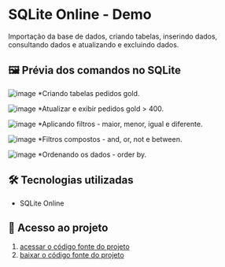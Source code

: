 # SQLite Online - Demo 

Importação da base de dados, criando tabelas, inserindo dados, consultando dados e atualizando e excluindo dados. 

## 🖼 Prévia dos comandos no SQLite

![image](https://github.com/user-attachments/assets/48b318c4-a28d-48af-af36-c0260fd3fca1)
*Criando tabelas pedidos gold.

![image](https://github.com/user-attachments/assets/1ff0da2d-a0cb-446a-9a0b-5fa5232cba31)
*Atualizar e exibir pedidos gold > 400.

![image](https://github.com/user-attachments/assets/88d91a83-42ae-428f-9a4d-1c93b80e69ec)
*Aplicando filtros - maior, menor, igual e diferente.

![image](https://github.com/user-attachments/assets/b9870490-b5be-41b7-81da-70dc3a60545a)
*Filtros compostos - and, or, not e between.

![image](https://github.com/user-attachments/assets/bfadafd0-464f-4f85-8f8e-2d3efc7fd6a8)
*Ordenando os dados - order by.

## 🛠 Tecnologias utilizadas

- SQLite Online

## 📁 Acesso ao projeto

1. [acessar o código fonte do projeto]()
2. [baixar o código fonte do projeto]()
